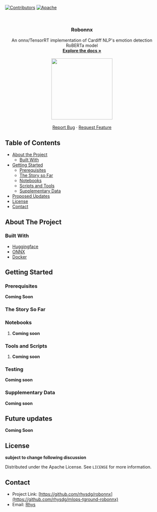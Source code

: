 <!-- PROJECT SHIELDS -->
[![Contributors][contributors-shield]](https://github.com/rhysdg/robonnx)
[![Apache][license-shield]][license-url]


<!-- PROJECT LOGO -->
<br />
  <h3 align="center"> Robonnx </h2>
  <p align="center">
    An onnx/TensorRT implementation of Cardiff NLP's emotion detection RoBERTa model<br />
    <a href="https://github.com/WeCloudData-Academy/mlops-tground-robonnx/wiki"><strong>Explore the docs »</strong></a>
    <br />
    <br />
    <img src="data/" align="middle" width=200>
    <br />
    <br />
    <a href="https://github.com//issues">Report Bug</a>
    ·
    <a href="https://github.com//issues">Request Feature</a>
  </p>
</p>

<!-- TABLE OF CONTENTS -->
## Table of Contents

* [About the Project](#about-the-project)
  * [Built With](#built-with)
* [Getting Started](#getting-started)
  * [Prerequisites](#prerequisites)
  * [The Story so Far](#the-story-so-far)
  * [Notebooks](#notebooks)
  * [Scripts and Tools](#scripts-and-tools)
  * [Supplementary Data](#supplementary-data)
* [Proposed Updates](#proposed-updates)
* [License](#license)
* [Contact](#contact)

<!-- ABOUT THE PROJECT -->
## About The Project


### Built With

* [Huggingface](https://huggingface.co/)
* [ONNX](https://onnx.ai/)
* [Docker](https://www.docker.com/?utm_source=google&utm_medium=cpc&utm_campaign=search_emea_brand&utm_term=docker_exact&gclid=Cj0KCQjwjbyYBhCdARIsAArC6LJpNN0b92bPoPHkP-ybyZaJeQtDjsHCJ8wWtzG0d_w2sNp6Jqv0V2QaAkdwEALw_wcB)

<!-- GETTING STARTED -->
## Getting Started

### Prerequisites
**Coming Soon**

### The Story So Far

### Notebooks

1. **Coming soon**
### Tools and Scripts 

1. **Coming soon**
### Testing
**Coming soon**
### Supplementary Data

**Coming soon**

<!-- PROPOSED UPDATES -->
## Future updates

**Coming Soon**

<!-- LICENSE -->
## License
**subject to change following discussion**

Distributed under the Apache License. See `LICENSE` for more information.

<!-- CONTACT -->
## Contact

- Project Link: [https://github.com/rhysdg/robonnx](https://github.com/rhysdg/mlops-tground-robonnx)
- Email: [Rhys](rhysgwilliams@gmail.com) 

<!-- MARKDOWN LINKS & IMAGES -->
[build-shield]: https://img.shields.io/badge/build-passing-brightgreen.svg?style=flat-square
[contributors-shield]: https://img.shields.io/badge/contributors-2-orange
[license-shield]: https://img.shields.io/badge/License-Apache-blue
[license-url]: LICENSE.txt
